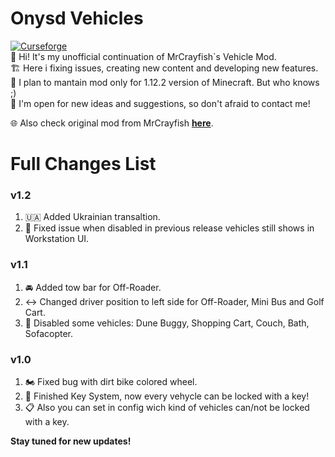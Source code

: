 # Onysd Vehicles
 [![Curseforge](http://cf.way2muchnoise.eu/full_onysdvehicles_downloads.svg?badge_style=for_the_badge)](https://www.curseforge.com/minecraft/mc-mods/onysdvehicles)<br>
👋 Hi! It's my unofficial continuation of MrCrayfish`s Vehicle Mod.<br>
🏗️ Here i fixing issues, creating new content and developing new features.<br>
📝 I plan to mantain mod only for 1.12.2 version of Minecraft. But who knows ;)<br>
🤯 I'm open for new ideas and suggestions, so don't afraid to contact me!<br>

🌐 Also check original mod from MrCrayfish **[here](https://github.com/MrCrayfish/MrCrayfishVehicleMod)**.<br>

# Full Changes List
### v1.2
1. 🇺🇦 Added Ukrainian transaltion. 
2. 🔨 Fixed issue when disabled in previous release vehicles still shows in Workstation UI.
### v1.1
1. 🚘 Added tow bar for Off-Roader.
2. ↔️ Changed driver position to left side for Off-Roader, Mini Bus and Golf Cart.
3. 🚫 Disabled some vehicles: Dune Buggy, Shopping Cart, Couch, Bath, Sofacopter.
### v1.0
1. 🏍️ Fixed bug with dirt bike colored wheel.
2. 🔑 Finished Key System, now every vehycle can be locked with a key! 
3. 📋 Also you can set in config wich kind of vehicles can/not be locked with a key. 

**Stay tuned for new updates!**
